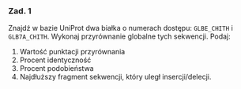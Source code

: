 ### Zad. 1
Znajdź w bazie UniProt dwa białka o numerach dostępu: `GLBE_CHITH` i `GLB7A_CHITH`. Wykonaj przyrównanie globalne tych sekwencji. Podaj:

1. Wartość punktacji przyrównania
2. Procent identyczność
3. Procent podobieństwa
4. Najdłuższy fragment sekwencji, który uległ insercji/delecji.